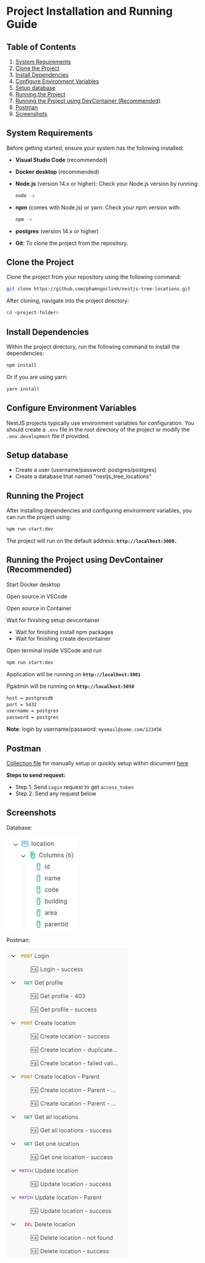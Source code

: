 # Project Installation and Running Guide

## Table of Contents
1. [System Requirements](#system-requirements)
2. [Clone the Project](#clone-the-project)
3. [Install Dependencies](#install-dependencies)
4. [Configure Environment Variables](#configure-environment-variables)
5. [Setup database](#setup-database)
6. [Running the Project](#running-the-project)
7. [Running the Project using DevContainer (Recommended)](#running-the-project-using-devcontainer-recommended)
8. [Postman](#postman)
9. [Screenshots](#screenshots)

## System Requirements

Before getting started, ensure your system has the following installed:

- **Visual Studio Code** (recommended)

- **Docker desktop** (recommended)

- **Node.js** (version 14.x or higher): Check your Node.js version by running:

  ```bash
  node -v
  ```

- **npm** (comes with Node.js) or yarn: Check your npm version with:
  ```bash
  npm -v
  ```
- **postgres** (version 14.x or higher)

- **Git**: To clone the project from the repository.

## Clone the Project

Clone the project from your repository using the following command:

  ```bash
  git clone https://github.com/phamngoclinh/nestjs-tree-locations.git
  ```

After cloning, navigate into the project directory:

  ```bash
  cd <project-folder>
  ```

## Install Dependencies

Within the project directory, run the following command to install the dependencies:

  ```bash
  npm install
  ```

Or if you are using yarn:

  ```bash
  yarn install
  ```

## Configure Environment Variables

NestJS projects typically use environment variables for configuration. You should create a `.env` file in the root directory of the project or modify the `.env.development` file if provided.

## Setup database

- Create a user (username/password: postgres/postgres)
- Create a database that named "nestjs_tree_locations"


## Running the Project

After installing dependencies and configuring environment variables, you can run the project using:

```bash
npm run start:dev
```

The project will run on the default address: **`http://localhost:3000.`**

## Running the Project using DevContainer (Recommended)

Start Docker desktop

Open source in VSCode

Open source in Container

Wait for finishing setup devcontainer
  - Wait for finishing install npm packages
  - Wait for finishing create devcontainer

Open terminal inside VSCode and run
```bash
npm run start:dev
```

Application will be running on **`http://localhost:3001`**

Pgadmin will be running on **`http://localhost:5050`**
```bash
host = postgresdb
port = 5432
username = postgres
password = postgres
```
**Note**: login by username/password: `myemail@some.com/123456`

## Postman

[Collection file](docs/postman/nestjs-tree-locations.postman_collection.json) for manually setup or quickly setup within document [here](https://documenter.getpostman.com/view/1114930/2sAXjJ6DBh)

**Steps to send request:**

- Step 1. Send `Login` request to get `access_token`
- Step 2. Send any request below

## Screenshots

Database:

![tables](images/table-location.png)

Postman:

![postman](images/postman.png)